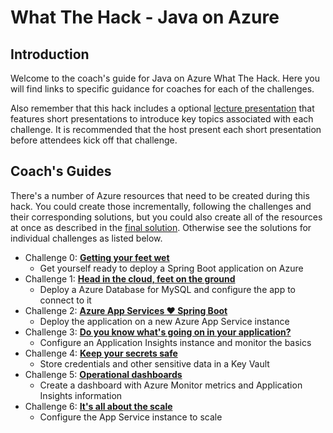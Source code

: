 # What The Hack - Java on Azure

## Introduction

Welcome to the coach's guide for Java on Azure What The Hack. Here you will find links to specific guidance for coaches for each of the challenges.

Also remember that this hack includes a optional [lecture presentation](Lectures.pptx) that features short presentations to introduce key topics associated with each challenge. It is recommended that the host present each short presentation before attendees kick off that challenge.

## Coach's Guides

There's a number of Azure resources that need to be created during this hack. You could create those incrementally, following the challenges and their corresponding solutions, but you could also create all of the resources at once as described in the [final solution](solution-all.md). Otherwise see the solutions for individual challenges as listed below.

- Challenge 0: **[Getting your feet wet](solution-00.md)**
  - Get yourself ready to deploy a Spring Boot application on Azure
- Challenge 1: **[Head in the cloud, feet on the ground](solution-01.md)**
  - Deploy a Azure Database for MySQL and configure the app to connect to it
- Challenge 2: **[Azure App Services :heart: Spring Boot](solution-02.md)**
  - Deploy the application on a new Azure App Service instance
- Challenge 3: **[Do you know what's going on in your application?](solution-03.md)**
  - Configure an Application Insights instance and monitor the basics
- Challenge 4: **[Keep your secrets safe](solution-04.md)**
  - Store credentials and other sensitive data in a Key Vault
- Challenge 5: **[Operational dashboards](solution-05.md)**
  - Create a dashboard with Azure Monitor metrics and Application Insights information
- Challenge 6: **[It's all about the scale](solution-06.md)**
  - Configure the App Service instance to scale
